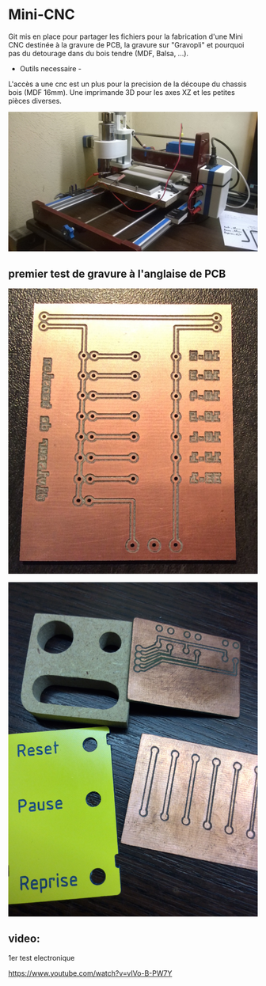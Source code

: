 # Mini-CNC
Git mis en place pour partager les fichiers pour la fabrication d'une Mini CNC destinée à la gravure de PCB, la gravure sur "Gravopli" et pourquoi pas du detourage dans du bois tendre (MDF, Balsa, ...).


- Outils necessaire -

L'accès a une cnc est un plus pour la precision de la découpe du chassis bois (MDF 16mm).
Une imprimande 3D pour les axes XZ et les petites pièces diverses.

![alt tag](https://github.com/Xav83130/Mini-CNC/blob/master/Images/WP_20150607_001.jpg)

## premier test de gravure à l'anglaise de PCB

![alt tag](https://github.com/Xav83130/Mini-CNC/blob/master/Images/PCB%20test.jpg)

![alt tag](https://github.com/Xav83130/Mini-CNC/blob/master/Images/divers_tests.JPG)

## video:

1er test electronique

https://www.youtube.com/watch?v=vIVo-B-PW7Y
